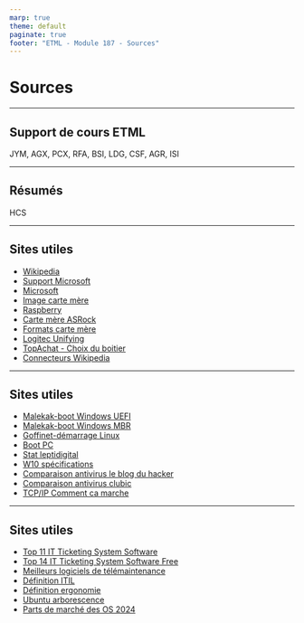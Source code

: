 ```yaml
---
marp: true
theme: default
paginate: true
footer: "ETML - Module 187 - Sources"
---
```


<!-- header: "Module 187 - Sources" -->
# Sources

---

## Support de cours ETML

JYM, AGX, PCX, RFA, BSI, LDG, CSF, AGR, ISI

---

## Résumés

HCS

---

## Sites utiles

- [Wikipedia](https://fr.wikipedia.org/wiki/)
- [Support Microsoft](https://support.microsoft.com/fr-ch)
- [Microsoft](https://www.microsoft.com/fr-ch/)
- [Image carte mère](https://fr.123rf.com/images-libres-de-droits/carte_mere.html?alttext=1&start=100&sti=llfmq13x1f03ham11o|&mediapopup=96119403)
- [Raspberry](https://www.raspberrypi.org/products/raspberry-pi-4-model-b/)
- [Carte mère ASRock](https://www.asrock.com/mb/Intel/X99%20WS/)
- [Formats carte mère](https://forums.cnetfrance.fr/materiel-informatique-composants-et-peripheriques/637801-memoire-et-carte-mere)
- [Logitec Unifying](https://www.logitech.com/fr-fr/resource-center/what-is-unifying.html)
- [TopAchat - Choix du boitier](https://www.topachat.com/comprendre/choisir-boitier-pc.php)
- [Connecteurs Wikipedia](https://fr.wikipedia.org/wiki/Connectique)

---

## Sites utiles

- [Malekak-boot Windows UEFI](https://www.malekal.com/processus-demarrage-uefi-windows/)
- [Malekak-boot Windows MBR](https://www.malekal.com/processus-demarrage-windows-mbr/)
- [Goffinet-démarrage Linux](https://linux.goffinet.org/administration/processus-et-demarrage/demarrage-du-systeme-linux/)
- [Boot PC](https://neosmart.net/wiki/mbr-boot-process/)
- [Stat leptidigital](https://www.leptidigital.fr/technologie/parts-marche-systemes-exploitation-26774/)
- [W10 spécifications](https://www.microsoft.com/fr-ch/windows/windows-10-specifications)
- [Comparaison antivirus le blog du hacker](https://www.leblogduhacker.fr/quel-est-vraiment-le-meilleur-antivirus/)
- [Comparaison antivirus clubic](https://www.clubic.com/article-77079-1-guide-comparatif-meilleur-antivirus.html)
- [TCP/IP Comment ca marche](https://www.commentcamarche.net/contents/539-tcp-ip)

---

## Sites utiles

- [Top 11 IT Ticketing System Software](https://blog.hubspot.com/service/it-ticketing-system)
- [Top 14 IT Ticketing System Software Free](https://blog.hubspot.com/service/free-help-desk-software)
- [Meilleurs logiciels de télémaintenance](https://www.clubic.com/telecharger/actus-logiciels/article-815752-1-meilleurs-logiciels-prise-en-main-distance.html)
- [Définition ITIL](https://fr.wikipedia.org/wiki/Information_Technology_Infrastructure_Library)
- [Définition ergonomie](https://www.larousse.fr/dictionnaires/francais/ergonomie/30778)
- [Ubuntu arborescence](https://doc.ubuntu-fr.org/arborescence)
- [Parts de marché des OS 2024](https://mondetech.fr/parts-de-marche-des-systemes-dexploitation-en-2024/)
